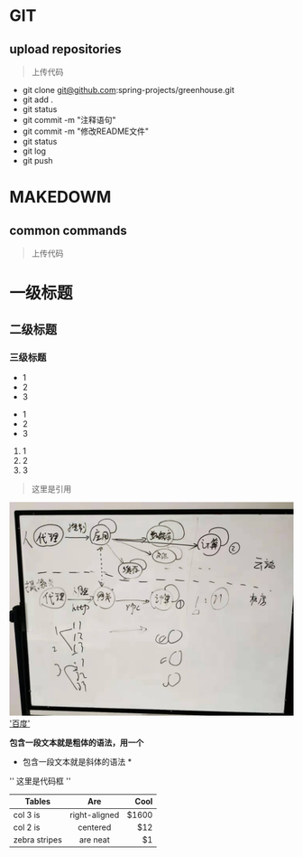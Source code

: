# GIT
## upload repositories
> 上传代码  
-  git clone git@github.com:spring-projects/greenhouse.git
- git add .
- git status
- git commit -m "注释语句"
- git commit -m "修改README文件" 
- git status
- git log
- git push

# MAKEDOWM
## common commands
> 上传代码  
# 一级标题

## 二级标题

### 三级标题

* 1
* 2
* 3

- 1
- 2
- 3
1. 1
2. 2
3. 3
> 这里是引用

!['图片'](https://github.com/Liuxiang0358/experience/blob/master/images/123.jpg.jpg)
['百度'](https://baidu.com)

**包含一段文本就是粗体的语法，用一个** 
* 包含一段文本就是斜体的语法 *

'' 这里是代码框 ''

| Tables        | Are           | Cool  |
| ------------- |:-------------:| -----:|
| col 3 is      | right-aligned | $1600 |
| col 2 is      | centered      |   $12 |
| zebra stripes | are neat      |    $1 |
